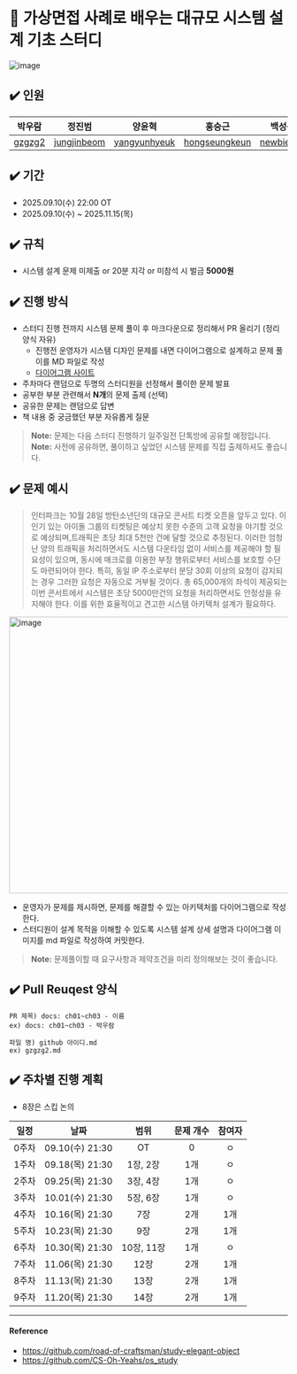 # 📌 가상면접 사례로 배우는 대규모 시스템 설계 기초 스터디 
![image](https://contents.kyobobook.co.kr/sih/fit-in/400x0/pdt/9788966263158.jpg)


## ✔️ 인원
| 박우람 | 정진범 | 양윤혁 | 홍승근 | 백성윤 | 홍성민 |
| ---| --- | --- | --- | ---- | ---- | 
| [gzgzg2](https://github.com/gzgzg2)|[jungjinbeom](https://github.com/jungjinbeom)|[yangyunhyeuk](https://github.com/yangyunhyeuk) |[hongseungkeun](https://github.com/orgs/book-kitty/people/hongseungkeun) |[newbiebsy](https://github.com/newbiebsy) | [hhpp1205](https://github.com/hhpp1205)|
## ✔️ 기간
- 2025.09.10(수) 22:00 OT
- 2025.09.10(수) ~ 2025.11.15(목)

## ✔️ 규칙
- 시스템 설계 문제 미제출 or 20분 지각 or 미참석 시 벌금 **5000원** 

## ✔️ 진행 방식
- 스터디 진행 전까지 시스템 문제 풀이 후 마크다운으로 정리해서 PR 올리기 (정리 양식 자유)
  - 진행전 운영자가 시스템 디자인 문제를 내면 다이어그램으로 설계하고 문제 풀이를 MD 파일로 작성
  - [다이어그램 사이트](https://excalidraw.com/)
- 주차마다 랜덤으로 두명의 스터디원을 선정해서 풀이한 문제 발표
- 공부한 부분 관련해서 **N개**의 문제 출제 (선택)
- 공유한 문제는 랜덤으로 답변
- 책 내용 중 궁금했던 부분 자유롭게 질문
> **Note:** 문제는 다음 스터디 진행하기 일주일전 단톡방에 공유할 예정입니다.  
> **Note:** 사전에 공유하면, 풀이하고 싶었던 시스템 문제를 직접 출제하셔도 좋습니다. 

## ✔️ 문제 예시
> 인터파크는 10월 28일 방탄소년단의 대규모 콘서트 티켓 오픈을 앞두고 있다. 이 인기 있는 아이돌 그룹의 티켓팅은 예상치 못한 수준의 고객 요청을 야기할 것으로 예상되며,트래픽은 초당 최대 5천만 건에 달할 것으로 추정된다.
> 이러한 엄청난 양의 트래픽을 처리하면서도 시스템 다운타임 없이 서비스를 제공해야 할 필요성이 있으며, 동시에 매크로를 이용한 부정 행위로부터 서비스를 보호할 수단도 마련되어야 한다.
> 특히, 동일 IP 주소로부터 분당 30회 이상의 요청이 감지되는 경우 그러한 요청은 자동으로 거부될 것이다. 총 65,000개의 좌석이 제공되는 이번 콘서트에서 시스템은 초당 5000만건의 요청을 처리하면서도 안정성을 유지해야 한다.
> 이를 위한 효율적이고 견고한 시스템 아키텍처 설계가 필요하다.

<img width="700" height="500" alt="image" src="https://github.com/user-attachments/assets/57545ee0-05ad-4a4a-bf8b-71d641ccdd4b" />


- 운영자가 문제를 제시하면, 문제를 해결할 수 있는 아키텍처를 다이어그램으로 작성한다.
- 스터디원이 설계 목적을 이해할 수 있도록 시스템 설계 상세 설명과 다이어그램 이미지를 md 파일로 작성하여 커밋한다.
> **Note:** 문제풀이할 때 요구사항과 제약조건을 미리 정의해보는 것이 좋습니다.
  

## ✔️ Pull Reuqest 양식
```text
PR 제목) docs: ch01~ch03 - 이름
ex) docs: ch01~ch03 - 박우람

파일 명) github 아이디.md
ex) gzgzg2.md
```

## ✔️ 주차별 진행 계획
- 8장은 스킵 논의
  
|일정|날짜|범위|문제 개수|참여자
|:--:|:--:|:--:|:--:|:--:|
|0주차| 09.10(수) 21:30|OT|0|ㅇ | 
|1주차| 09.18(목) 21:30|1장, 2장| 1개| ㅇ| 
|2주차| 09.25(목) 21:30|3장, 4장| 1개 |ㅇ|
|3주차| 10.01(수) 21:30|5장, 6장| 1개 |ㅇ|
|4주차| 10.16(목) 21:30|7장| 2개 |1개|
|5주차| 10.23(목) 21:30|9장| 2개 |1개|
|6주차| 10.30(목) 21:30|10장, 11장| 1개 |ㅇ|
|7주차| 11.06(목) 21:30|12장| 2개 |1개|
|8주차| 11.13(목) 21:30|13장| 2개 |1개|
|9주차| 11.20(목) 21:30|14장| 2개 |1개|
---

#### Reference 
- https://github.com/road-of-craftsman/study-elegant-object
- https://github.com/CS-Oh-Yeahs/os_study    
